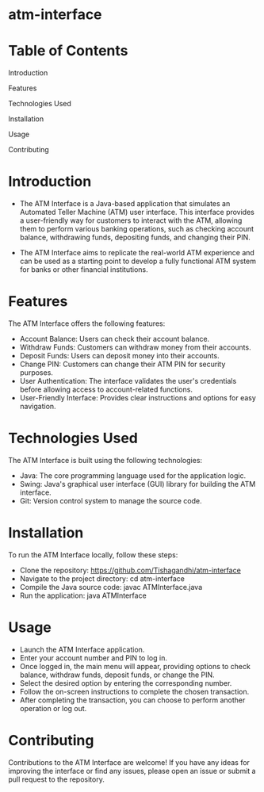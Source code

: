 # atm-interface
# Table of Contents

Introduction

Features

Technologies Used

Installation

Usage

Contributing

# Introduction
* The ATM Interface is a Java-based application that simulates an Automated Teller Machine (ATM) user interface. This interface provides a user-friendly way for customers to interact with the ATM, allowing them to perform various banking operations, such as checking account balance, withdrawing funds, depositing funds, and changing their PIN.

* The ATM Interface aims to replicate the real-world ATM experience and can be used as a starting point to develop a fully functional ATM system for banks or other financial institutions.

# Features
The ATM Interface offers the following features:

* Account Balance: Users can check their account balance.
* Withdraw Funds: Customers can withdraw money from their accounts.
* Deposit Funds: Users can deposit money into their accounts.
* Change PIN: Customers can change their ATM PIN for security purposes.
* User Authentication: The interface validates the user's credentials before allowing access to account-related functions.
* User-Friendly Interface: Provides clear instructions and options for easy navigation.
# Technologies Used
The ATM Interface is built using the following technologies:

* Java: The core programming language used for the application logic.
* Swing: Java's graphical user interface (GUI) library for building the ATM interface.
* Git: Version control system to manage the source code.
# Installation
To run the ATM Interface locally, follow these steps:

* Clone the repository: https://github.com/Tishagandhi/atm-interface
* Navigate to the project directory: cd atm-interface
* Compile the Java source code: javac ATMInterface.java
* Run the application: java ATMInterface
# Usage
* Launch the ATM Interface application.
* Enter your account number and PIN to log in.
* Once logged in, the main menu will appear, providing options to check balance, withdraw funds, deposit funds, or change the PIN.
* Select the desired option by entering the corresponding number.
* Follow the on-screen instructions to complete the chosen transaction.
* After completing the transaction, you can choose to perform another operation or log out.
# Contributing
Contributions to the ATM Interface are welcome! If you have any ideas for improving the interface or find any issues, please open an issue or submit a pull request to the repository.

